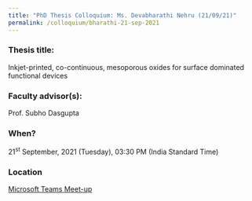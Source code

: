 ```yaml
---
title: "PhD Thesis Colloquium: Ms. Devabharathi Nehru (21/09/21)"
permalink: /colloquium/bharathi-21-sep-2021
---
```

### Thesis title:
Inkjet-printed, co-continuous, mesoporous oxides for surface dominated functional devices

### Faculty advisor(s):
Prof. Subho Dasgupta


### When?
21<sup>st</sup> September, 2021 (Tuesday), 03:30 PM (India Standard Time)

### Location
<a href="https://teams.microsoft.com/l/meetup-join/19%3ameeting_ODQ0NjU1MGYtZGNjNy00OWZiLWEwYTYtMzAwOTFiYWU2OTcw%40thread.v2/0?context=%7b%22Tid%22%3a%226f15cd97-f6a7-41e3-b2c5-ad4193976476%22%2c%22Oid%22%3a%220d52f2f6-ce30-4325-a22b-52535dd27561%22%7d" target="_blank">Microsoft Teams Meet-up</a>
